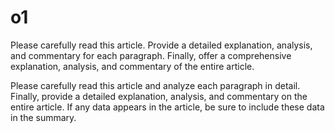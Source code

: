 # o1

Please carefully read this article. Provide a detailed explanation, analysis, and commentary for each paragraph. Finally, offer a comprehensive explanation, analysis, and commentary of the entire article.


Please carefully read this article and analyze each paragraph in detail. Finally, provide a detailed explanation, analysis, and commentary on the entire article. If any data appears in the article, be sure to include these data in the summary.
<article>
  
<article>
